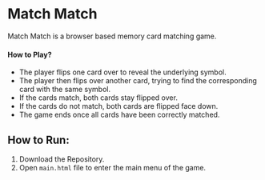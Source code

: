 # Match Match

Match Match is a browser based memory card matching game.

#### How to Play?

* The player flips one card over to reveal the underlying symbol.
* The player then flips over another card, trying to find the corresponding card with the same symbol.
* If the cards match, both cards stay flipped over.
* If the cards do not match, both cards are flipped face down.
* The game ends once all cards have been correctly matched.


## How to Run:

1. Download the Repository.
2. Open `main.html` file to enter the main menu of the game.
